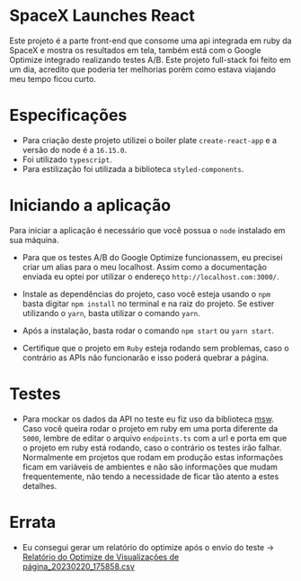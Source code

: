 # SpaceX Launches React

Este projeto é a parte front-end que consome uma api integrada em ruby da SpaceX e mostra os resultados em tela, também está com o Google Optimize integrado realizando testes A/B. Este projeto full-stack foi feito em um dia, acredito que poderia ter melhorias porém como estava viajando meu tempo ficou curto.

# Especificações

* Para criação deste projeto utilizei o boiler plate `create-react-app` e a versão do node é a `16.15.0`.
* Foi utilizado `typescript`.
* Para estilização foi utilizada a biblioteca `styled-components`.

# Iniciando a aplicação

Para iniciar a aplicação é necessário que você possua o `node` instalado em sua máquina.

* Para que os testes A/B do Google Optimize funcionassem, eu precisei criar um alias para o meu localhost. Assim como a documentação enviada eu optei por utilizar o endereço `http://localhost.com:3000/`. 

* Instale as dependências do projeto, caso você esteja usando o `npm` basta digitar `npm install` no terminal e na raiz do projeto. Se estiver utilizando o `yarn`, basta utilizar o comando `yarn`.

* Após a instalação, basta rodar o comando `npm start` ou `yarn start`.

* Certifique que o projeto em `Ruby` esteja rodando sem problemas, caso o contrário as APIs não funcionarão e isso poderá quebrar a página.

# Testes

* Para mockar os dados da API no teste eu fiz uso da biblioteca [msw](https://www.npmjs.com/package/msw). Caso você queira rodar o projeto em ruby em uma porta diferente da `5000`, lembre de editar o arquivo `endpoints.ts` com a url e porta em que o projeto em ruby está rodando, caso o contrário os testes irão falhar. Normalmente em projetos que rodam em produção estas informações ficam em variáveis de ambientes e não são informações que mudam frequentemente, não tendo a necessidade de ficar tão atento a estes detalhes.

# Errata

* Eu consegui gerar um relatório do optimize após o envio do teste -> [Relatório do Optimize de Visualizações de página_20230220_175858.csv](https://github.com/leonardovalverde/space-x-launches-react/files/10787731/Relatorio.do.Optimize.de.Visualizacoes.de.pagina_20230220_175858.csv)
